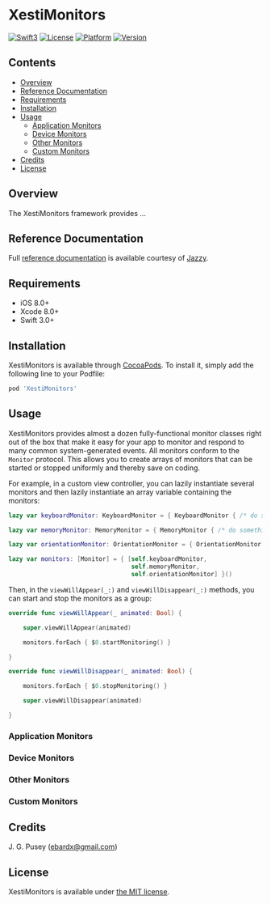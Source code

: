 # XestiMonitors

[![Swift3](https://img.shields.io/badge/Swift-3.0-blue.svg)](https://developer.apple.com/swift/)
[![License](https://img.shields.io/cocoapods/l/XestiMonitors.svg)](http://cocoapods.org/pods/XestiMonitors)
[![Platform](https://img.shields.io/cocoapods/p/XestiMonitors.svg)](http://cocoapods.org/pods/XestiMonitors)
[![Version](https://img.shields.io/cocoapods/v/XestiMonitors.svg)](http://cocoapods.org/pods/XestiMonitors)

## Contents

* [Overview](#overview)
* [Reference Documentation](#reference_documentation)
* [Requirements](#requirements)
* [Installation](#installation)
* [Usage](#usage)
    * [Application Monitors](#application_monitors)
    * [Device Monitors](#device_monitors)
    * [Other Monitors](#other_monitors)
    * [Custom Monitors](#custom_monitors)
* [Credits](#credits)
* [License](#license)

## <a name="overview">Overview</a>

The XestiMonitors framework provides ...

## <a name="reference_documentation">Reference Documentation</a>

Full [reference documentation][refdoc] is available courtesy of [Jazzy][jazzy].

## <a name="requirements">Requirements</a>

- iOS 8.0+
- Xcode 8.0+
- Swift 3.0+

## <a name="installation">Installation</a>

XestiMonitors is available through [CocoaPods][cocoapods]. To install it,
simply add the following line to your Podfile:

```ruby
pod 'XestiMonitors'
```

## <a name="usage">Usage</a>

XestiMonitors provides almost a dozen fully-functional monitor classes right
out of the box that make it easy for your app to monitor and respond to many
common system-generated events. All monitors conform to the `Monitor` protocol.
This allows you to create arrays of monitors that can be started or stopped
uniformly and thereby save on coding.

For example, in a custom view controller, you can lazily instantiate several
monitors and then lazily instantiate an array variable containing the monitors:

```swift
lazy var keyboardMonitor: KeyboardMonitor = { KeyboardMonitor { /* do something… */ } }()

lazy var memoryMonitor: MemoryMonitor = { MemoryMonitor { /* do something… */ } }()

lazy var orientationMonitor: OrientationMonitor = { OrientationMonitor { /* do something… */ } }()

lazy var monitors: [Monitor] = { [self.keyboardMonitor,
                                  self.memoryMonitor,
                                  self.orientationMonitor] }()
```

Then, in the `viewWillAppear(_:)` and `viewWillDisappear(_:)` methods, you can
start and stop the monitors as a group:

```swift
override func viewWillAppear(_ animated: Bool) {

    super.viewWillAppear(animated)

    monitors.forEach { $0.startMonitoring() }

}

override func viewWillDisappear(_ animated: Bool) {

    monitors.forEach { $0.stopMonitoring() }

    super.viewWillDisappear(animated)

}
```

### <a name="application_monitors">Application Monitors</a>

### <a name="device_monitors">Device Monitors</a>

### <a name="other_monitors">Other Monitors</a>

### <a name="custom_monitors">Custom Monitors</a>

## <a name="credits">Credits</a>

J. G. Pusey (ebardx@gmail.com)

## <a name="license">License</a>

XestiMonitors is available under [the MIT license][license].

[cocoapods]:    http://cocoapods.org
[jazzy]:        https://github.com/realm/jazzy
[license]:      https://github.com/eBardX/XestiMonitors/blob/master/LICENSE.md
[refdoc]:       https://eBardX.github.io/XestiMonitors/
